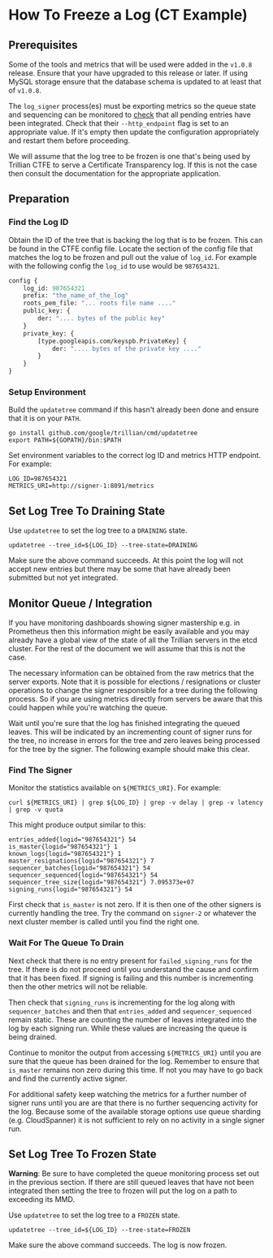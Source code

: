 # How To Freeze a Log (CT Example)

## Prerequisites

Some of the tools and metrics that will be used were added in the `v1.0.8`
release. Ensure that your have upgraded to this release or later. If using MySQL
storage ensure that the database schema is updated to at least that of `v1.0.8`.

The `log_signer` process(es) must be exporting metrics so the queue state and
sequencing can be monitored to [check](#monitor-queue--integration) that all
pending entries have been integrated. Check that their `--http_endpoint` flag is
set to an appropriate value. If it's empty then update the configuration
appropriately and restart them before proceeding.

We will assume that the log tree to be frozen is one that's being used by
Trillian CTFE to serve a Certificate Transparency log. If this is not the case
then consult the documentation for the appropriate application.

## Preparation

### Find the Log ID

Obtain the ID of the tree that is backing the log that is to be frozen. This can
be found in the CTFE config file. Locate the section of the config file that
matches the log to be frozen and pull out the value of `log_id`. For example
with the following config the `log_id` to use would be `987654321`.

```protobuf
config {
    log_id: 987654321
    prefix: "the_name_of_the_log"
    roots_pem_file: "... roots file name ...."
    public_key: {
        der: ".... bytes of the public key"
    }
    private_key: {
        [type.googleapis.com/keyspb.PrivateKey] {
            der: ".... bytes of the private key ...."
        }
    }
}
```

### Setup Environment

Build the `updatetree` command if this hasn't already been done and ensure that
it is on your `PATH`.

```shell
go install github.com/google/trillian/cmd/updatetree
export PATH=${GOPATH}/bin:$PATH
```

Set environment variables to the correct log ID and metrics HTTP endpoint. For
example:

```shell
LOG_ID=987654321
METRICS_URI=http://signer-1:8091/metrics
```

## Set Log Tree To Draining State

Use `updatetree` to set the log tree to a `DRAINING` state.

`updatetree --tree_id=${LOG_ID} --tree-state=DRAINING`

Make sure the above command succeeds. At this point the log will not accept new
entries but there may be some that have already been submitted but not yet
integrated.

## Monitor Queue / Integration

If you have monitoring dashboards showing signer mastership e.g. in Prometheus
then this information might be easily available and you may already have a
global view of the state of all the Trillian servers in the etcd cluster. For
the rest of the document we will assume that this is not the case.

The necessary information can be obtained from the raw metrics that the server
exports. Note that it is possible for elections / resignations or cluster
operations to change the signer responsible for a tree during the following
process. So if you are using metrics directly from servers be aware that this
could happen while you're watching the queue.

Wait until you're sure that the log has finished integrating the queued leaves.
This will be indicated by an incrementing count of signer runs for the tree, no
increase in errors for the tree and zero leaves being processed for the tree by
the signer. The following example should make this clear.

### Find The Signer

Monitor the statistics available on `${METRICS_URI}`. For example:

`curl ${METRICS_URI} | grep ${LOG_ID} | grep -v delay | grep -v latency | grep
-v quota`

This might produce output similar to this:

```
entries_added{logid="987654321"} 54
is_master{logid="987654321"} 1
known_logs{logid="987654321"} 1
master_resignations{logid="987654321"} 7
sequencer_batches{logid="987654321"} 54
sequencer_sequenced{logid="987654321"} 54
sequencer_tree_size{logid="987654321"} 7.095373e+07
signing_runs{logid="987654321"} 54
```

First check that `is_master` is not zero. If it is then one of the other signers
is currently handling the tree. Try the command on `signer-2` or whatever the
next cluster member is called until you find the right one.

### Wait For The Queue To Drain

Next check that there is no entry present for `failed_signing_runs` for the
tree. If there is do not proceed until you understand the cause and confirm that
it has been fixed. If signing is failing and this number is incrementing then
the other metrics will not be reliable.

Then check that `signing_runs` is incrementing for the log along with
`sequencer_batches` and then that `entries_added` and `sequencer_sequenced`
remain static. These are counting the number of leaves integrated into the log
by each signing run. While these values are increasing the queue is being
drained.

Continue to monitor the output from accessing `${METRICS_URI}` until you are
sure that the queue has been drained for the log. Remember to ensure that
`is_master` remains non zero during this time. If not you may have to go back
and find the currently active signer.

For additional safety keep watching the metrics for a further number of signer
runs until you are are that there is no further sequencing activity for the log.
Because some of the available storage options use queue sharding (e.g.
CloudSpanner) it is not sufficient to rely on no activity in a single signer
run.

## Set Log Tree To Frozen State

**Warning**: Be sure to have completed the queue monitoring process set out in
the previous section. If there are still queued leaves that have not been
integrated then setting the tree to frozen will put the log on a path to
exceeding its MMD.

Use `updatetree` to set the log tree to a `FROZEN` state.

`updatetree --tree_id=${LOG_ID} --tree-state=FROZEN`

Make sure the above command succeeds. The log is now frozen.
